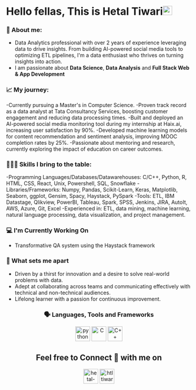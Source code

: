 
### <h1>Hello fellas, This is Hetal Tiwari<img src="https://media.giphy.com/media/hvRJCLFzcasrR4ia7z/giphy.gif" width="25px"></h1>

### 👤 About me: 
- Data Analytics professional with over 2 years of experience leveraging data to drive insights. From building AI-powered social media tools to optimizing ETL pipelines, I'm a data enthusiast who thrives on turning insights into action.
- I am passionate about **Data Science**, **Data Analysis** and **Full Stack Web & App Development**

### 📈 My journey:
-Currently pursuing a Master's in Computer Science.
-Proven track record as a data analyst at Tata Consultancy Services, boosting customer engagement and reducing data processing times.
-Built and deployed an AI-powered social media monitoring tool during my internship at Haix.ai, increasing user satisfaction by 90%.
-Developed machine learning models for content recommendation and sentiment analysis, improving MOOC completion rates by 25%.
-Passionate about mentoring and research, currently exploring the impact of education on career outcomes.

### 👩🏻‍💻 Skills I bring to the table:

-Programming Languages/Databases/Datawarehouses: C/C++, Python, R, HTML, CSS, React, Unix, Powershell,
SQL, Snowflake
-Libraries/Frameworks: Numpy, Pandas, Scikit-Learn, Keras, Matplotlib, Seaborn, ggplot, Gensim, Spacy, Haystack, PySpark
-Tools: ETL, IBM Datastage, Qlikview, PowerBI, Tableau, Spark, SPSS, Jenkins, JIRA, AutoIt, AWS, Azure, Git, Excel
-Experienced in: ETL, data mining, machine learning, natural language processing, data visualization, and project management.

### 💻 I'm Currently Working On
- Transformative QA system using the Haystack framework

### 🎯 What sets me apart
- Driven by a thirst for innovation and a desire to solve real-world problems with data.
- Adept at collaborating across teams and communicating effectively with technical and non-technical audiences.
- Lifelong learner with a passion for continuous improvement.

<h3 align="center">🗣 Languages, Tools and Frameworks</h3>

<p align="center"> <img src="https://img.icons8.com/color/48/000000/python.png" alt="python" width="40" height="40"/> <img src = "https://img.icons8.com/color/50/000000/c-programming.png" alt="C" width = 40, height = 40> <img src="https://img.icons8.com/color/48/000000/c-plus-plus-logo.png" alt="C++" width="40" height="40"/> </p>

<h2 align="center">Feel free to Connect 👥 with me on</h2>

<p align="center">
<a href="https://www.linkedin.com/in/hetal-tiwari/" target="blank"><img align="center" src="https://img.icons8.com/color/48/000000/linkedin.png" alt="hetal-tiwari" width="40" height="40"/></a>
<a href="mailto:htltiwari@gmail.com"><img align="center" src="https://img.icons8.com/color/48/000000/gmail.png" alt="htltiwari@gmail.com" width="40" height="40"/></a>
</p>

